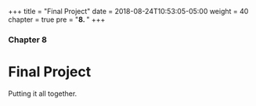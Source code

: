 +++
title = "Final Project"
date = 2018-08-24T10:53:05-05:00
weight = 40
chapter = true
pre = "<b>8. </b>"
+++

### Chapter 8

# Final Project

Putting it all together.
